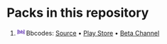 # Packs in this repository
1. <img src='bbcodes/apk/flag/flag.png' height='16'>&nbsp;Bbcodes: [Source](bbcodes) • [Play Store](https://play.google.com/store/apps/details?id=com.anysoftkeyboard.quicktexts.bbcodes) • [Beta Channel](https://play.google.com/apps/testing/com.anysoftkeyboard.quicktexts.bbcodes)
